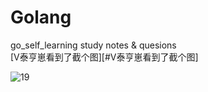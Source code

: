 # Golang
go_self_learning 
study notes &amp; quesions  
[V泰亨崽看到了截个图][#V泰亨崽看到了截个图]

![19](https://user-images.githubusercontent.com/124338898/226287054-b1e3c1d9-6ad0-4e86-a4b8-b4ad9eafb48b.jpg)

